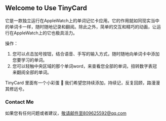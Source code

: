 ## Welcome to Use TinyCard

它是一款独立运行在AppleWatch上的单词记忆卡应用。它的作用就如同现实当中的单词卡一样，随时随地记录和翻阅。除此之外，简单的交互和精巧的动画，让运行在AppleWatch上的它也极具活力。

操作：
 
 1. 您可以点击加号按钮，结合语音、手写的输入方式，随时随地向单词卡中添加您要学习的单词。
 2. 您可以轻触中央区域的那个单词word，来查看您全部的单词，扭转数字表冠来翻阅全部的单词。
 
 
 TinyCard 里面有一个小彩蛋 🎉
 我们希望您持续添加，持续记，反复回顾，路漫漫其修远兮。


### Contact Me

如果您有任何问题或者建议，敬请邮件至809625592@qq.com
